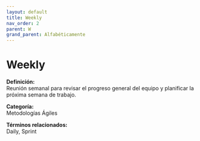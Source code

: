 ```yaml
---
layout: default
title: Weekly
nav_order: 2
parent: W
grand_parent: Alfabéticamente
---
```


# Weekly

**Definición:**  
Reunión semanal para revisar el progreso general del equipo y planificar la próxima semana de trabajo.

**Categoría:**  
Metodologías Ágiles  

  


**Términos relacionados:**  
Daily, Sprint
